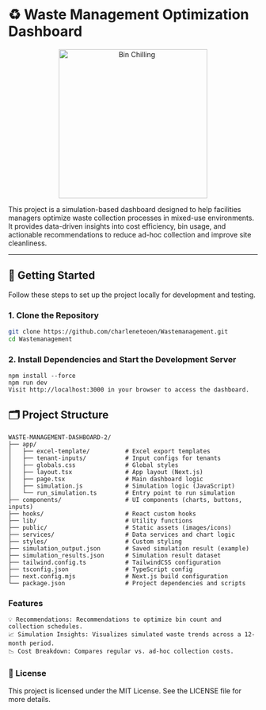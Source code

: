# ♻️ Waste Management Optimization Dashboard
<p align="center">
  <img src="https://github.com/user-attachments/assets/c666f694-260d-45c8-bf00-77f2e5718a5c" alt="Bin Chilling" width="300" />
</p>

This project is a simulation-based dashboard designed to help facilities managers optimize waste collection processes in mixed-use environments. It provides data-driven insights into cost efficiency, bin usage, and actionable recommendations to reduce ad-hoc collection and improve site cleanliness.

---

## 🚀 Getting Started

Follow these steps to set up the project locally for development and testing.

### 1. Clone the Repository

```bash
git clone https://github.com/charleneteoen/Wastemanagement.git
cd Wastemanagement
```
### 2. Install Dependencies and Start the Development Server
```
npm install --force
npm run dev
Visit http://localhost:3000 in your browser to access the dashboard.
```

## 🗂️ Project Structure

```text
WASTE-MANAGEMENT-DASHBOARD-2/
├── app/
│   ├── excel-template/          # Excel export templates
│   ├── tenant-inputs/           # Input configs for tenants
│   ├── globals.css              # Global styles
│   ├── layout.tsx               # App layout (Next.js)
│   ├── page.tsx                 # Main dashboard logic
│   ├── simulation.js            # Simulation logic (JavaScript)
│   └── run_simulation.ts        # Entry point to run simulation
├── components/                  # UI components (charts, buttons, inputs)
├── hooks/                       # React custom hooks
├── lib/                         # Utility functions
├── public/                      # Static assets (images/icons)
├── services/                    # Data services and chart logic
├── styles/                      # Custom styling
├── simulation_output.json       # Saved simulation result (example)
├── simulation_results.json      # Simulation result dataset
├── tailwind.config.ts           # TailwindCSS configuration
├── tsconfig.json                # TypeScript config
├── next.config.mjs              # Next.js build configuration
└── package.json                 # Project dependencies and scripts
```

### Features
```text
💡 Recommendations: Recommendations to optimize bin count and collection schedules.
📈 Simulation Insights: Visualizes simulated waste trends across a 12-month period.
📉 Cost Breakdown: Compares regular vs. ad-hoc collection costs.
```


### 📄 License

This project is licensed under the MIT License. See the LICENSE file for more details.
